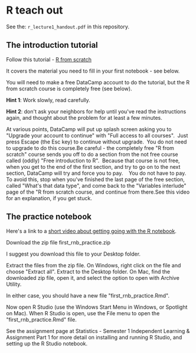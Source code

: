 # R teach out

See the: `r_lecture1_handout.pdf` in this repository.

## The introduction tutorial

Follow this tutorial - [R from scratch](https://www.datacamp.com/courses/r-from-scratch)

It covers the material you need to fill in your first notebook - see below.

You will need to make a free DataCamp account to do the tutorial, but the
R from scratch course is completely free (see below).

**Hint 1**: Work slowly, read carefully.

**Hint 2**: don't ask your neighbors for help until you've read the instructions
again, and thought about the problem for at least a few minutes.

At various points, DataCamp will put up splash screen asking you to "Upgrade
your account to continue" with "Full access to all courses".  Just press Escape
(the Esc key) to continue without upgrade.  You do not need to upgrade to do
this course.Be careful - the completely free "R from scratch" course sends you
off to do a section from the not free course called (oddly) "Free introduction
to R".  Because that course is not free, when you get to the end of the first
section, and try to go on to the next section, DataCamp will try and force you
to pay.    You do not have to pay.   To avoid this, stop when you've finished
the last page of the free section, called "What's that data type", and come
back to the "Variables interlude" page of the "R from scratch course, and
continue from there.See this video for an explanation, if you get stuck.

## The practice notebook

Here's a link to a [short video about getting going with the
R notebook](https://vimeo.com/319738376).

Download the zip file first_rnb_practice.zip

I suggest you download this file to your Desktop folder.

Extract the files from the zip file.  On Windows, right click on the file and
choose "Extract all".  Extract to the Desktop folder.  On Mac, find the
downloaded zip file, open it, and select the option to open with Archive
Utility. 

In either case, you should have a new file "first_rnb_practice.Rmd".

Now open R Studio (use the Windows Start Menu in Windows, or Spotlight on Mac).
When R Studio is open, use the File menu to open the "first_rnb_practice.Rmd"
file.

See the assignment page at Statistics - Semester 1 Independent Learning
& Assignment Part 1 for more detail on installing and running R Studio, and
setting up the R Studio notebook.
